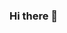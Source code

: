 ### Hi there 👋

<!--
**Ar1kan/Ar1kan** is a ✨ _special_ ✨ repository because its `README.md` (this file) appears on your GitHub profile.

Here are some ideas to get you started:

- 🔭 I’m currently developing a 3D game called pizza delivery.
- 🌱 I’m currently learning C# and Java
- 🤔 I’m looking for help with Unity
- 📫 How to reach me: byar1kan12@gmail.com
- ⚡ Fun fact: Sometimes I have no idea what to do about the game I'm trying to develop and I just ramble on, but it works so I'm on the right track.
-->

